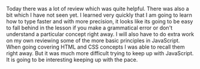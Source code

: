 Today there was a lot of review which was quite helpful. There was also a bit which I have not seen yet. I learned very quickly that I am going to learn how to type faster and with more precision, it looks like its going to be easy to fall behind in the lesson if you make a grammatical error or don't understand a particular concept right away. I will also have to do extra work on my own reviewing some of the more basic principles in JavaScript. When going covering HTML and CSS concepts I was able to recall them right away. But it was much more difficult trying to keep up with JavaScript. It is going to be interesting keeping up with the pace. 
